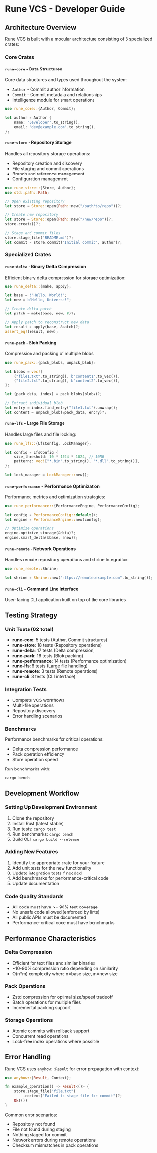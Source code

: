# Rune VCS - Developer Guide

## Architecture Overview

Rune VCS is built with a modular architecture consisting of 8 specialized crates:

### Core Crates

#### `rune-core` - Data Structures

Core data structures and types used throughout the system:

- `Author` - Commit author information
- `Commit` - Commit metadata and relationships
- Intelligence module for smart operations

```rust
use rune_core::{Author, Commit};

let author = Author {
    name: "Developer".to_string(),
    email: "dev@example.com".to_string(),
};
```

#### `rune-store` - Repository Storage

Handles all repository storage operations:

- Repository creation and discovery
- File staging and commit operations
- Branch and reference management
- Configuration management

```rust
use rune_store::{Store, Author};
use std::path::Path;

// Open existing repository
let store = Store::open(Path::new("/path/to/repo"))?;

// Create new repository
let store = Store::open(Path::new("/new/repo"))?;
store.create()?;

// Stage and commit files
store.stage_file("README.md")?;
let commit = store.commit("Initial commit", author)?;
```

### Specialized Crates

#### `rune-delta` - Binary Delta Compression

Efficient binary delta compression for storage optimization:

```rust
use rune_delta::{make, apply};

let base = b"Hello, World!";
let new = b"Hello, Universe!";

// Create delta patch
let patch = make(base, new, 8)?;

// Apply patch to reconstruct new data
let result = apply(base, &patch)?;
assert_eq!(result, new);
```

#### `rune-pack` - Blob Packing

Compression and packing of multiple blobs:

```rust
use rune_pack::{pack_blobs, unpack_blob};

let blobs = vec![
    ("file1.txt".to_string(), b"content1".to_vec()),
    ("file2.txt".to_string(), b"content2".to_vec()),
];

let (pack_data, index) = pack_blobs(blobs)?;

// Extract individual blob
let entry = index.find_entry("file1.txt").unwrap();
let content = unpack_blob(&pack_data, entry)?;
```

#### `rune-lfs` - Large File Storage

Handles large files and file locking:

```rust
use rune_lfs::{LfsConfig, LockManager};

let config = LfsConfig {
    size_threshold: 10 * 1024 * 1024, // 10MB
    patterns: vec!["*.bin".to_string(), "*.dll".to_string()],
};

let lock_manager = LockManager::new();
```

#### `rune-performance` - Performance Optimization

Performance metrics and optimization strategies:

```rust
use rune_performance::{PerformanceEngine, PerformanceConfig};

let config = PerformanceConfig::default();
let engine = PerformanceEngine::new(config);

// Optimize operations
engine.optimize_storage(&data)?;
engine.smart_delta(&base, &new)?;
```

#### `rune-remote` - Network Operations

Handles remote repository operations and shrine integration:

```rust
use rune_remote::Shrine;

let shrine = Shrine::new("https://remote.example.com".to_string());
```

#### `rune-cli` - Command Line Interface

User-facing CLI application built on top of the core libraries.

## Testing Strategy

### Unit Tests (82 total)

- **rune-core**: 5 tests (Author, Commit structures)
- **rune-store**: 18 tests (Repository operations)
- **rune-delta**: 17 tests (Delta compression)
- **rune-pack**: 16 tests (Blob packing)
- **rune-performance**: 14 tests (Performance optimization)
- **rune-lfs**: 6 tests (Large file handling)
- **rune-remote**: 3 tests (Remote operations)
- **rune-cli**: 3 tests (CLI interface)

### Integration Tests

- Complete VCS workflows
- Multi-file operations
- Repository discovery
- Error handling scenarios

### Benchmarks

Performance benchmarks for critical operations:

- Delta compression performance
- Pack operation efficiency
- Store operation speed

Run benchmarks with:

```bash
cargo bench
```

## Development Workflow

### Setting Up Development Environment

1. Clone the repository
2. Install Rust (latest stable)
3. Run tests: `cargo test`
4. Run benchmarks: `cargo bench`
5. Build CLI: `cargo build --release`

### Adding New Features

1. Identify the appropriate crate for your feature
2. Add unit tests for the new functionality
3. Update integration tests if needed
4. Add benchmarks for performance-critical code
5. Update documentation

### Code Quality Standards

- All code must have >= 90% test coverage
- No unsafe code allowed (enforced by lints)
- All public APIs must be documented
- Performance-critical code must have benchmarks

## Performance Characteristics

### Delta Compression

- Efficient for text files and similar binaries
- ~10-90% compression ratio depending on similarity
- O(n\*m) complexity where n=base size, m=new size

### Pack Operations

- Zstd compression for optimal size/speed tradeoff
- Batch operations for multiple files
- Incremental packing support

### Storage Operations

- Atomic commits with rollback support
- Concurrent read operations
- Lock-free index operations where possible

## Error Handling

Rune VCS uses `anyhow::Result` for error propagation with context:

```rust
use anyhow::{Result, Context};

fn example_operation() -> Result<()> {
    store.stage_file("file.txt")
        .context("Failed to stage file for commit")?;
    Ok(())
}
```

Common error scenarios:

- Repository not found
- File not found during staging
- Nothing staged for commit
- Network errors during remote operations
- Checksum mismatches in pack operations
